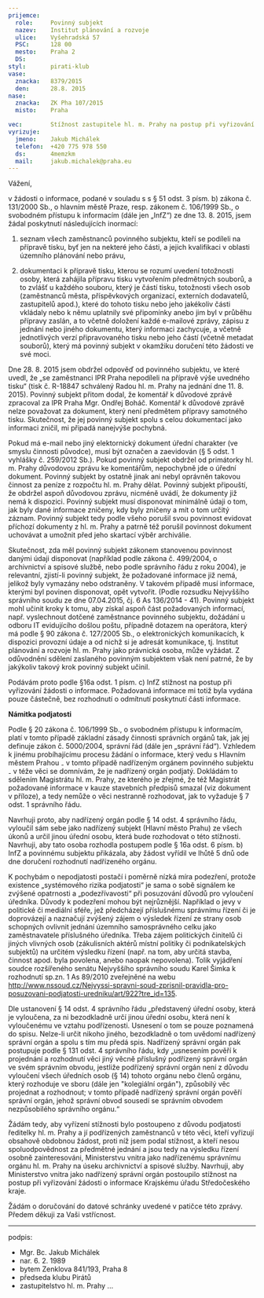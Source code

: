 ```yaml
---
prijemce: 
  role:     Povinný subjekt
  nazev:    Institut plánování a rozvoje
  ulice:    Vyšehradská 57
  PSC:      128 00
  mesto:    Praha 2
  DS:       
styl:       pirati-klub
vase:
  znacka:   8379/2015
  den:      28.8. 2015
nase:
  znacka:   ZK Pha 107/2015
  misto:    Praha

vec:        Stížnost zastupitele hl. m. Prahy na postup při vyřizování žádosti o informace
vyrizuje:   
  jmeno:    Jakub Michálek
  telefon:  +420 775 978 550
  ds:       4memzkm
  mail:     jakub.michalek@praha.eu
---
```


Vážení,

v žádosti o informace, podané v souladu s s § 51 odst. 3 písm. b) zákona č. 131/2000 Sb., o hlavním městě Praze,
resp. zákonem č. 106/1999 Sb., o svobodném přístupu k informacím (dále jen „InfZ“) ze dne 13. 8. 2015, jsem žádal poskytnutí následujících inormací:

1. seznam všech zaměstnanců povinného subjektu, kteří se podíleli na přípravě tisku, byť jen na 
   nekteré jeho části, a jejich kvalifikaci v oblasti územního plánování nebo 
   právu,

2. dokumentaci k přípravě tisku, kterou se rozumí uvedení totožnosti osoby, 
   která zahájila přípravu tisku vytvořením předmětných souborů, a to zvlášť 
   u každého souboru, který je částí tisku, totožnosti
   všech osob (zaměstnanců města, příspěvkových organizací, externích dodavatelů, 
   zastupitelů apod.), které do tohoto tisku nebo jeho jakékoliv části vkládaly nebo 
   k němu uplatnily své připomínky anebo jim byl v průběhu přípravy zaslán, 
   a to včetně doložení každé e-mailové zprávy,
   zápisu z jednání nebo jiného dokumentu, který informaci zachycuje, a včetně
   jednotlivých verzí připravovaného tisku nebo jeho částí (včetně metadat souborů), 
   který má povinný subjekt v okamžiku doručení této žádosti ve své moci.

Dne 28. 8. 2015 jsem obdržel odpověď od povinného subjektu, ve které uvedl, že „se zaměstnanci IPR Praha nepodíleli na přípravě výše uvedného tisku“ (tisk č. R-18847 schválený Radou hl. m. Prahy na jednání dne 11. 8. 2015). Povinný subjekt přitom dodal, že komentář k důvodové zprávě zpracoval za IPR Praha Mgr. Ondřej Boháč. Komentář k důvodové zprávě nelze považovat za dokument, který není předmětem přípravy samotného tisku. Skutečnost, že jej povinný subjekt spolu s celou dokumentací jako informaci zničil, mi připadá nanejvýše pochybná. 

Pokud má e-mail nebo jiný elektornický dokument úřední charakter (ve smyslu činnosti původce), musí být označen a zaevidován (§ 5 odst. 1 vyhlášky č. 259/2012 Sb.). Pokud povinný subjekt obdržel od primátorky hl. m. Prahy důvodovou zprávu ke komentářům, nepochybně jde o úřední dokument. Povinný subjekt by ostatně jinak ani nebyl oprávněn takovou činnost za peníze z rozpočtu hl. m. Prahy dělat. Povinný subjekt připouští, že obdržel aspoň důvodovou zprávu, nicméně uvádí, že dokumenty již nemá k dispozici. Povinný subjekt musí disponovat minimálně údaji o tom, jak byly dané informace zničeny, kdy byly zničeny a mít o tom určitý záznam. Povinný subjekt tedy podle všeho porušil svou povinnost evidovat příchozí dokumenty z hl. m. Prahy a patrně též porušil povinnost dokument uchovávat a umožnit před jeho skartací výběr archiválie.

Skutečnost, zda měl povinný subjekt zákonem stanovenou povinnost danými údaji disponovat (například podle zákona č. 499/2004, o archivnictví a spisové službě, nebo podle správního řádu z roku 2004), je relevantní, zjistí-li povinný subjekt, že požadované informace již nemá, jelikož byly vymazány nebo odstraněny. V takovém případě musí informace, kterými byl povinen disponovat, opět vytvořit. (Podle rozsudku Nejvyššího správního soudu ze dne 07.04.2015, čj. 6 As 136/2014 - 41). Povinný subjekt mohl učinit kroky k tomu, aby získal aspoň část požadovaných informací, např. vyslechnout dotčené zaměstnance povinného subjektu, dožádání u odboru IT evidujícího došlou poštu, případně dotazem na operátora, který má podle § 90 zákona č. 127/2005 Sb., o elektronických komunikacích, k dispozici provozní údaje a od nichž si je adresát komunikace, tj. Institut plánování a rozvoje hl. m. Prahy jako právnická osoba, může vyžádat. Z odůvodnění sdělení zaslaného povinným subjektem však není patrné, že by jakýkoliv takový krok povinný subjekt učinil. 

Podávám proto podle §16a odst. 1 písm. c) InfZ stížnost na postup při vyřizování žádosti o informace. Požadovaná informace mi totiž byla vydána pouze částečně, bez rozhodnutí o odmítnutí poskytnutí části informace. 

**Námitka podjatosti**

Podle § 20 zákona č. 106/1999 Sb., o svobodném přístupu k informacím, platí v tomto případě základní zásady činnosti správních orgánů tak, jak jej definuje zákon č. 5000/2004, správní řád (dále jen „správní řád“). Vzhledem k jinému probíhajícímu procesu žádání o informace, který vedu s Hlavním městem Prahou ₋ v tomto případě nadřízeným orgánem povinného subjektu ₋ v téže věci se domnívám, že je nadřízený orgán podjatý. Dokládám to sdělením Magistrátu hl. m. Prahy, ze kterého je zřejmé, že též Magistrát požadované informace v kauze stavebních předpisů smazal (viz dokument v příloze), a tedy nemůže o věci nestranně rozhodovat, jak to vyžaduje § 7 odst. 1 správního řádu. 

Navrhuji proto, aby nadřízený orgán podle § 14 odst. 4 správního řádu, vyloučil sám sebe jako nadřízený subjekt (Hlavní město Prahu) ze všech úkonů a určil jinou úřední osobu, která bude rozhodovat o této stížnosti. Navrhuji, aby tato osoba rozhodla postupem podle § 16a odst. 6 písm. b) InfZ a povinnému subjektu přikázala, aby žádost vyřídil ve lhůtě 5 dnů ode dne doručení rozhodnutí nadřízeného orgánu.

K pochybám o nepodjatosti postačí i poměrně nízká míra podezření, protože existence „systémového rizika podjatosti“ je sama o sobě signálem ke zvýšené opatrnosti a „podezřívavosti“ při posuzování důvodů pro vyloučení úředníka. Důvody k podezření mohou být nejrůznější. Například o jevy v politické či mediální sféře, jež předcházejí příslušnému správnímu řízení či je doprovázejí a naznačují zvýšený zájem o výsledek řízení ze strany osob schopných ovlivnit jednání územního samosprávného celku jako zaměstnavatele příslušného úředníka. Třeba zájem politických činitelů či jiných vlivných osob (zákulisních aktérů místní politiky či podnikatelských subjektů) na určitém výsledku řízení (např. na tom, aby určitá stavba, činnost apod. byla povolena, anebo naopak nepovolena). Tolik vyjádření soudce rozšířeného senátu Nejvyššího správního soudu Karel Šimka k rozhodnutí sp.zn. 1 As 89/2010 zveřejněné na webu <http://www.nssoud.cz/Nejvyssi-spravni-soud-zprisnil-pravidla-pro-posuzovani-podjatosti-uredniku/art/922?tre_id=135>.

Dle ustanovení § 14 odst. 4 správního řádu „představený úřední osoby, která je vyloučena, za ni bezodkladně určí jinou úřední osobu, která není k vyloučenému ve vztahu podřízenosti. Usnesení o tom se pouze poznamená do spisu. Nelze-li určit nikoho jiného, bezodkladně o tom uvědomí nadřízený správní orgán a spolu s tím mu předá spis. Nadřízený správní orgán pak postupuje podle § 131 odst. 4 správního řádu, kdy „usnesením pověří k projednání a rozhodnutí věci jiný věcně příslušný podřízený správní orgán ve svém správním obvodu, jestliže podřízený správní orgán není z důvodu vyloučení všech úředních osob (§ 14) tohoto orgánu nebo členů orgánu, který rozhoduje ve sboru (dále jen "kolegiální orgán"), způsobilý věc projednat a rozhodnout; v tomto případě nadřízený správní orgán pověří správní orgán, jehož správní obvod sousedí se správním obvodem nezpůsobilého správního orgánu.“ 

Žádám tedy, aby vyřízení stížnosti bylo postoupeno z důvodu podjatosti ředitelky hl. m. Prahy a jí podřízených zaměstnanců v této věci, kteří vyřizují obsahově obdobnou žádost, proti níž jsem podal stížnost, a kteří nesou spoluodpovědnost za předmětné jednání a jsou tedy na výsledku řízení osobně zainteresováni, Ministerstvu vnitra jako nadřízenému správnímu orgánu hl. m. Prahy na úseku archivnictví a spisové služby. Navrhuji, aby Ministerstvo vnitra jako nadřízený správní orgán postoupilo stížnost na postup při vyřizování žádosti o informace Krajskému úřadu Středočeského kraje. 

Žádám o doručování do datové schránky uvedené v patičce této zprávy. Předem děkuji za Vaši vstřícnost. 

---
podpis: 
  - Mgr. Bc. Jakub Michálek
  - nar. 6. 2. 1989
  - bytem Zenklova 841/193, Praha 8
  - předseda klubu Pirátů
  - zastupitelstvo hl. m. Prahy
...
